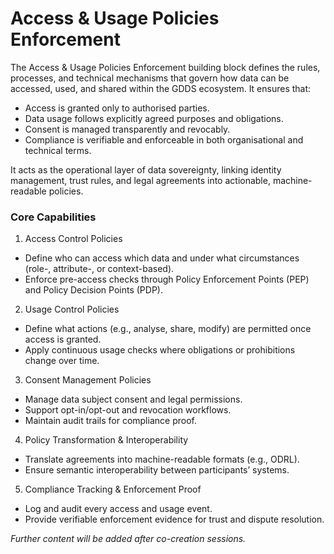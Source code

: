 # Access & Usage Policies Enforcement

The Access & Usage Policies Enforcement building block defines the rules, processes, and technical mechanisms that govern how data can be accessed, used, and shared within the GDDS ecosystem. It ensures that:
- Access is granted only to authorised parties.
- Data usage follows explicitly agreed purposes and obligations.
- Consent is managed transparently and revocably.
- Compliance is verifiable and enforceable in both organisational and technical terms.

It acts as the operational layer of data sovereignty, linking identity management, trust rules, and legal agreements into actionable, machine-readable policies.

### Core Capabilities
1. Access Control Policies
- Define who can access which data and under what circumstances (role-, attribute-, or context-based).
- Enforce pre-access checks through Policy Enforcement Points (PEP) and Policy Decision Points (PDP).
2. Usage Control Policies
- Define what actions (e.g., analyse, share, modify) are permitted once access is granted.
- Apply continuous usage checks where obligations or prohibitions change over time.
3. Consent Management Policies
- Manage data subject consent and legal permissions.
- Support opt-in/opt-out and revocation workflows.
- Maintain audit trails for compliance proof.
4. Policy Transformation & Interoperability
- Translate agreements into machine-readable formats (e.g., ODRL).
- Ensure semantic interoperability between participants’ systems.
5. Compliance Tracking & Enforcement Proof
- Log and audit every access and usage event.
- Provide verifiable enforcement evidence for trust and dispute resolution.

*Further content will be added after co-creation sessions.* 

